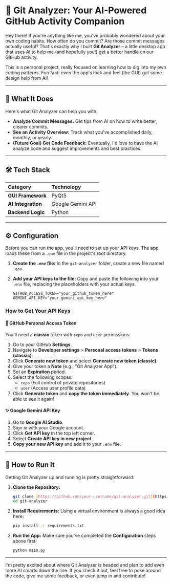 # 🤖 Git Analyzer: Your AI-Powered GitHub Activity Companion

Hey there! If you're anything like me, you've probably wondered about your own coding habits. How often do you commit? Are those commit messages actually useful? That's exactly why I built **Git Analyzer** – a little desktop app that uses AI to help me (and hopefully you!) get a better handle on our GitHub activity.

This is a personal project, really focused on learning how to dig into my own coding patterns. Fun fact: even the app's look and feel (the GUI) got some design help from AI!

---

## 🎯 What It Does

Here's what Git Analyzer can help you with:

* **Analyze Commit Messages:** Get tips from AI on how to write better, clearer commits.
* **See an Activity Overview:** Track what you've accomplished daily, monthly, or yearly.
* **(Future Goal) Get Code Feedback:** Eventually, I'd love to have the AI analyze code and suggest improvements and best practices.

---

## 🛠️ Tech Stack

| Category          | Technology          |
| :---------------- | :------------------ |
| **GUI Framework** | PyQt5               |
| **AI Integration**| Google Gemini API   |
| **Backend Logic** | Python              |

---

## ⚙️ Configuration

Before you can run the app, you'll need to set up your API keys. The app loads these from a `.env` file in the project's root directory.

1.  **Create the `.env` file:**
    In the `git-analyzer` folder, create a new file named `.env`.

2.  **Add your API keys to the file:**
    Copy and paste the following into your `.env` file, replacing the placeholders with your actual keys.
    ```env
    GITHUB_ACCESS_TOKEN="your_github_token_here"
    GEMINI_API_KEY="your_gemini_api_key_here"
    ```

### How to Get Your API Keys

#### 🔑 GitHub Personal Access Token

You'll need a **classic** token with `repo` and `user` permissions.

1.  Go to your GitHub **Settings**.
2.  Navigate to **Developer settings** > **Personal access tokens** > **Tokens (classic)**.
3.  Click **Generate new token** and select **Generate new token (classic)**.
4.  Give your token a **Note** (e.g., "Git Analyzer App").
5.  Set an **Expiration** period.
6.  Select the following scopes:
    * `repo` (Full control of private repositories)
    * `user` (Access user profile data)
7.  Click **Generate token** and **copy the token immediately**. You won't be able to see it again!

#### ✨ Google Gemini API Key

1.  Go to **Google AI Studio**.
2.  Sign in with your Google account.
3.  Click **Get API key** in the top left corner.
4.  Select **Create API key in new project**.
5.  **Copy your new API key** and add it to your `.env` file.

---

## 🚀 How to Run It

Getting Git Analyzer up and running is pretty straightforward:

1.  **Clone the Repository:**
    ```bash
    git clone [https://github.com/your-username/git-analyzer.git](https://github.com/your-username/git-analyzer.git)
    cd git-analyzer
    ```

2.  **Install Requirements:**
    Using a virtual environment is always a good idea here:
    ```bash
    pip install -r requirements.txt
    ```

3.  **Run the App:**
    Make sure you've completed the **Configuration** steps above first!
    ```bash
    python main.py
    ```

---

I'm pretty excited about where Git Analyzer is headed and plan to add even more AI smarts down the line. If you check it out, feel free to poke around the code, give me some feedback, or even jump in and contribute!